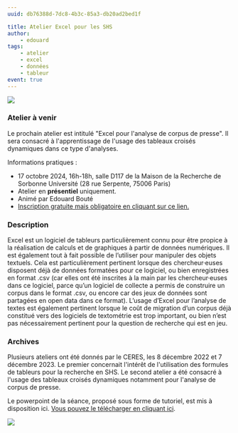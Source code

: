 ```yaml
---
uuid: db76388d-7dc8-4b3c-85a3-db20ad2bed1f

title: Atelier Excel pour les SHS
author:
    - edouard
tags:
    - atelier 
    - excel
    - données
    - tableur
event: true
---
```


![](atelier_excel.png)

### Atelier à venir

Le prochain atelier est intitulé "Excel pour l'analyse de corpus de presse". Il sera consacré à l'apprentissage de l'usage des tableaux croisés dynamiques dans ce type d'analyses.

Informations pratiques :

- 17 octobre 2024, 16h-18h, salle D117 de la Maison de la Recherche de Sorbonne Université (28 rue Serpente, 75006 Paris)
- Atelier en **présentiel** uniquement.
- Animé par Edouard Bouté
- [Inscription gratuite mais obligatoire en cliquant sur ce lien.](https://framaforms.org/inscription-atelier-excel-pour-les-shs-17102024-1726738039)

### Description

Excel est un logiciel de tableurs particulièrement connu pour être propice à la réalisation de calculs et de graphiques à partir de données numériques. Il est également tout à fait possible de l’utiliser pour manipuler des objets textuels. Cela est particulièrement pertinent lorsque des chercheur·euses disposent déjà de données formatées pour ce logiciel, ou bien enregistrées en format .csv (car elles ont été inscrites à la main par les chercheur·euses dans ce logiciel, parce qu’un logiciel de collecte a permis de construire un corpus dans le format .csv, ou encore car des jeux de données sont partagées en open data dans ce format). L’usage d’Excel pour l’analyse de textes est également pertinent lorsque le coût de migration d’un corpus déjà constitué vers des logiciels de textométrie est trop important, ou bien n’est pas nécessairement pertinent pour la question de recherche qui est en jeu.

### Archives

Plusieurs ateliers ont été donnés par le CERES, les 8 décembre 2022 et 7 décembre 2023. Le premier concernait l'intérêt de l'utilisation des formules de tableurs pour la recherche en SHS. Le second atelier a été consacré à l'usage des tableaux croisés dynamiques notamment pour l'analyse de corpus de presse.

Le powerpoint de la séance, proposé sous forme de tutoriel, est mis à disposition ici. [Vous pouvez le télécharger en cliquant ici](https://ceres.sorbonne-universite.fr/fb468315ce51f952cae4806afe5d2514/Atelier_Ceres_Excel.pdf).

![](excel.png)
